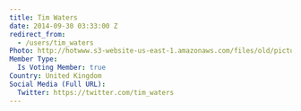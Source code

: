 ```yaml
---
title: Tim Waters
date: 2014-09-30 03:33:00 Z
redirect_from:
  - /users/tim_waters
Photo: http://hotwww.s3-website-us-east-1.amazonaws.com/files/old/pictures/picture-239-1432131310.jpg
Member Type:
  Is Voting Member: true
Country: United Kingdom
Social Media (Full URL):
  Twitter: https://twitter.com/tim_waters
---
```


